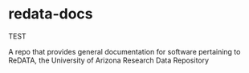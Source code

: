 # redata-docs
TEST

A repo that provides general documentation for software pertaining to ReDATA, the University of Arizona Research Data Repository
